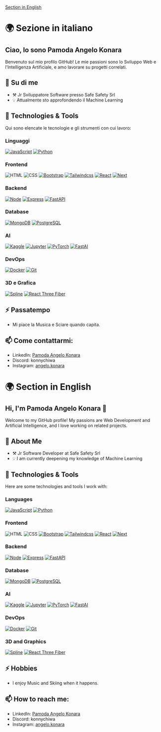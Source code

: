 <p><a href="#english">Section in English</a></p>

# 🌍 Sezione in italiano
## Ciao, Io sono Pamoda Angelo Konara

Benvenuto sul mio profilo GitHub! Le mie passioni sono lo Sviluppo Web e l'Intelligenza Artificiale, e amo lavorare su progetti correlati.

## 🚀 Su di me
- ⚒️ Jr Sviluppatore Software presso Safe Safety Srl
- 💡 Attualmente sto approfondendo il Machine Learning

## 🔧 Technologies & Tools

Qui sono elencate le tecnologie e gli strumenti con cui lavoro:

### Linguaggi
[![JavaScript][JavaScript.js]][JavaScript-url] [![Python][Python.py]][Python-url]

### Frontend
![HTML](https://img.shields.io/badge/HTML-E34F26?style=for-the-badge&logo=html5&logoColor=white) ![CSS](https://img.shields.io/badge/CSS-1572B6?style=for-the-badge&logo=css3&logoColor=white) [![Bootstrap][Bootstrap.css]][Bootstrap-url] [![Tailwindcss][Tailwind.css]][Tailwindcss-url] [![React][React.js]][React-url] [![Next][Next.js]][Next-url]

### Backend
[![Node][Node.js]][Node-url] [![Express][Express.js]][Express-url] [![FastAPI][FastAPI]][FastAPI-url] 

### Database
[![MongoDB][MongoDB.com]][MongoDB-url] [![PostgreSQL][PostgreSQL]][PostgreSQL-url] 

### AI
[![Kaggle][Kaggle.com]][Kaggle-url] [![Jupyter][Jupyter.com]][Jupyter-url] [![PyTorch][PyTorch.py]][PyTorch-url] [![FastAI][FastAI.py]][FastAI-url]

### DevOps
[![Docker][Docker.com]][Docker-url] [![Git][Git.com]][Git-url]

### 3D e Grafica

[![Spline][Spline.com]][Spline-url] [![React Three Fiber][React Three Fiber.com]][React Three Fiber-url]


## ⚡ Passatempo
- Mi piace la Musica e Sciare quando capita.

## 📫 Come contattarmi:
- LinkedIn: [Pamoda Angelo Konara](https://www.linkedin.com/in/pamoda-angelo-konara/)
- Discord: konnychiwa
- Instagram: [angelo.konara](https://www.instagram.com/angelo.konara/)


<a id="english"></a>
# 🌍 Section in English
## Hi, I'm Pamoda Angelo Konara 👋

Welcome to my GitHub profile! My passions are Web Development and Artificial Intelligence, and I love working on related projects.

## 🚀 About Me
- ⚒️ Jr Software Developer at Safe Safety Srl
- 💡 I am currently deepening my knowledge of Machine Learning

## 🔧 Technologies & Tools

Here are some technologies and tools I work with:

### Languages
[![JavaScript][JavaScript.js]][JavaScript-url] [![Python][Python.py]][Python-url]

### Frontend
![HTML](https://img.shields.io/badge/HTML-E34F26?style=for-the-badge&logo=html5&logoColor=white) ![CSS](https://img.shields.io/badge/CSS-1572B6?style=for-the-badge&logo=css3&logoColor=white) [![Bootstrap][Bootstrap.css]][Bootstrap-url] [![Tailwindcss][Tailwind.css]][Tailwindcss-url] [![React][React.js]][React-url] [![Next][Next.js]][Next-url]

### Backend
[![Node][Node.js]][Node-url] [![Express][Express.js]][Express-url] [![FastAPI][FastAPI]][FastAPI-url] 

### Database
[![MongoDB][MongoDB.com]][MongoDB-url] [![PostgreSQL][PostgreSQL]][PostgreSQL-url] 

### AI
[![Kaggle][Kaggle.com]][Kaggle-url] [![Jupyter][Jupyter.com]][Jupyter-url] [![PyTorch][PyTorch.py]][PyTorch-url] [![FastAI][FastAI.py]][FastAI-url]

### DevOps
[![Docker][Docker.com]][Docker-url] [![Git][Git.com]][Git-url]

### 3D and Graphics

[![Spline][Spline.com]][Spline-url] [![React Three Fiber][React Three Fiber.com]][React Three Fiber-url]

## ⚡ Hobbies
- I enjoy Music and Skiing when it happens.

## 📫 How to reach me:
- LinkedIn: [Pamoda Angelo Konara](https://www.linkedin.com/in/pamoda-angelo-konara/)
- Discord: konnychiwa
- Instagram: [angelo.konara](https://www.instagram.com/angelo.konara/)




[JavaScript-url]: https://www.javascript.com/
[JavaScript.js]: https://img.shields.io/badge/JavaScript-F7DF1E?style=for-the-badge&logo=javascript&logoColor=black
[Python-url]: https://www.python.org/
[Python.py]: https://img.shields.io/badge/Python-3776AB?style=for-the-badge&logo=python&logoColor=white


[React-url]: https://reactjs.org/
[React.js]: https://img.shields.io/badge/React-20232A?style=for-the-badge&logo=react&logoColor=61DAFB
[Next-url]: https://nextjs.org/
[Next.js]: https://img.shields.io/badge/Next.js-000000?style=for-the-badge&logo=next.js&logoColor=white
[Tailwindcss-url]: https://tailwindcss.com/
[Tailwind.css]: https://img.shields.io/badge/TailwindCSS-38B2AC?style=for-the-badge&logo=tailwind-css&logoColor=white
[Bootstrap-url]: https://getbootstrap.com/ 
[Bootstrap.css]: https://img.shields.io/badge/Bootstrap-7952B3?style=for-the-badge&logo=bootstrap&logoColor=white


[Node-url]: https://nodejs.org/
[Node.js]: https://img.shields.io/badge/Node.js-43853D?style=for-the-badge&logo=node.js&logoColor=white
[Express-url]: https://expressjs.com/
[Express.js]: https://img.shields.io/badge/Express.js-000000?style=for-the-badge&logo=express&logoColor=white
[FastAPI-url]: https://fastapi.tiangolo.com/
[FastAPI]: https://img.shields.io/badge/FastAPI-005571?style=for-the-badge&logo=fastapi


[MongoDB-url]: https://www.mongodb.com/
[MongoDB.com]: https://img.shields.io/badge/MongoDB-47A248?style=for-the-badge&logo=mongodb&logoColor=white
[PostgreSQL-url]: https://www.postgresql.org/
[PostgreSQL]: https://img.shields.io/badge/postgresql-4169e1?style=for-the-badge&logo=postgresql&logoColor=white


[PyTorch-url]: https://pytorch.org/
[PyTorch.py]: https://img.shields.io/badge/PyTorch-EE4C2C?style=for-the-badge&logo=pytorch&logoColor=white
[FastAI-url]: https://www.fast.ai/
[FastAI.py]: https://img.shields.io/badge/FastAI-004482?style=for-the-badge&logo=fastai&logoColor=white
[Jupyter-url]: https://jupyter.org/
[Jupyter.com]: https://img.shields.io/badge/Jupyter-F37626?style=for-the-badge&logo=jupyter&logoColor=white
[Kaggle-url]: https://www.kaggle.com/
[Kaggle.com]: https://img.shields.io/badge/Kaggle-20BEFF?style=for-the-badge&logo=kaggle&logoColor=white


[Docker-url]: https://www.docker.com/
[Docker.com]: https://img.shields.io/badge/Docker-2496ED?style=for-the-badge&logo=docker&logoColor=white
[Git-url]: https://git-scm.com/
[Git.com]: https://img.shields.io/badge/Git-F05032?style=for-the-badge&logo=git&logoColor=white

[Spline-url]: https://spline.design/ 
[Spline.com]: https://img.shields.io/badge/Spline-6C63FF?style=for-the-badge&logo=spline&logoColor=white
[React Three Fiber-url]: https://docs.pmnd.rs/react-three-fiber/ 
[React Three Fiber.com]: https://img.shields.io/badge/React%20Three%20Fiber-000000?style=for-the-badge&logo=three.js&logoColor=white


